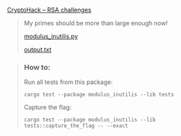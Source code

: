 [CryptoHack – RSA challenges](https://cryptohack.org/challenges/rsa/#)

> My primes should be more than large enough now!
>
> [modulus\_inutilis.py](https://cryptohack.org/static/challenges/modulus_inutilis_d2e0022b0165d99403eafeb0bea01231.py)
>
> [output.txt](https://cryptohack.org/static/challenges/output_30cff153b7432055fc947fc5abdb57d3.txt)
 
> ### How to:
> Run all tests from this package:
>
>     cargo test --package modulus_inutilis --lib tests
>
> Capture the flag:
>
>     cargo test --package modulus_inutilis --lib tests::capture_the_flag -- --exact
